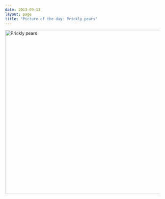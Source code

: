 ```yaml
---
date: 2013-09-13
layout: page
title: "Picture of the day: Prickly pears"
---
```


<a href="http://www.flickr.com/photos/rockchalk/9737289799/" title="Prickly pears by ruralocity, on Flickr"><img src="http://farm8.staticflickr.com/7431/9737289799_5bbdf28fc2_c.jpg" width="800" height="534" alt="Prickly pears"></a>